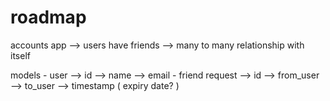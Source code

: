 # roadmap

accounts app
	--> users have friends
		--> many to many relationship with itself

models 
	- user
		--> id
		--> name
		-->	email
	- friend request
		--> id
		--> from_user
		--> to_user
		--> timestamp ( expiry date? )
